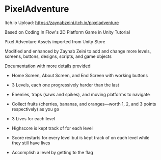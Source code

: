 # PixelAdventure
Itch.io Upload: https://zaynabzeini.itch.io/pixeladventure

Based on Coding In Flow's 2D Platform Game in Unity Tutorial 

Pixel Adventure Assets imported from Unity Store

Modified and enhanced by Zaynab Zeini to add and change more levels, screens, buttons, designs, scripts, and game objects

Documentation with more details provided 

- Home Screen, About Screen, and End Screen with working buttons

- 3 Levels, each one progressively harder than the last

- Enemies, traps (saws and spikes), and moving platforms to navigate

- Collect fruits (cherries, bananas, and oranges—worth 1, 2, and 3 points respectively) as you go

- 3 Lives for each level 

-  Highscore is kept track of for each level

- Score restarts for every level but is kept track of on each  level while they still have lives  

- Accomplish a level by getting to the flag
